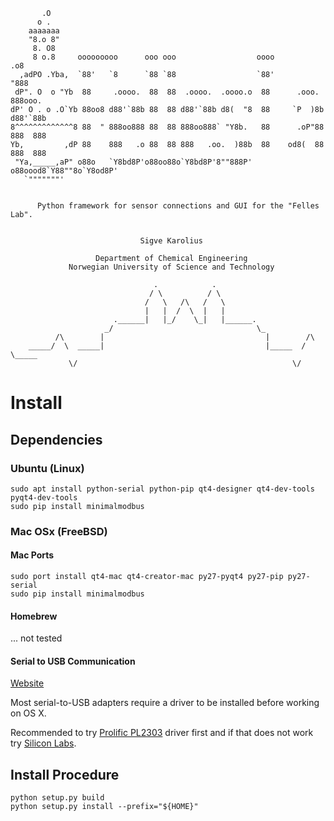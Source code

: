 ```
       .O
      o .
    aaaaaaa
    "8.o 8"
     8. O8
     8 o.8     ooooooooo      ooo ooo                  oooo             .o8
  ,adPO .Yba,  `88'   `8      `88 `88                  `88'            "888
 dP". O  o "Yb  88     .oooo.  88  88  .oooo.  .oooo.o  88      .ooo.  888ooo.
dP' O . o .O`Yb 88oo8 d88'`88b 88  88 d88'`88b d8(  "8  88     `P  )8b d88'`88b
8^^^^^^^^^^^^^8 88  " 888oo888 88  88 888oo888` "Y8b.   88      .oP"88 888  888
Yb,         ,dP 88    888   .o 88  88 888   .oo.  )88b  88    od8(  88 888  888
 "Ya,_____,aP" o88o   `Y8bd8P'o88oo88o`Y8bd8P'8""888P' o88oood8`Y88""8o`Y8od8P'
   `"""""""'


      Python framework for sensor connections and GUI for the "Felles Lab".


                             Sigve Karolius

                   Department of Chemical Engineering
             Norwegian University of Science and Technology

                                .            .
                               / \          / \
                              /   \   /\   /   \
                              |   |  /  \  |   |
                       .______|   |_/    \_|   |______.
                     _/                                \_
          /\        |                                    |        /\
    _____/  \  _____|                                    |_____  /  \_____
             \/                                                \/
```

# Install

## Dependencies

### Ubuntu (Linux)

```
sudo apt install python-serial python-pip qt4-designer qt4-dev-tools pyqt4-dev-tools
sudo pip install minimalmodbus
```

### Mac OSx (FreeBSD)

#### Mac Ports

```
sudo port install qt4-mac qt4-creator-mac py27-pyqt4 py27-pip py27-serial
sudo pip install minimalmodbus
```

#### Homebrew

... not tested

#### Serial to USB Communication ##

[Website]


[website]: https://pbxbook.com/other/mac-tty.html

Most serial-to-USB adapters  require a driver to be installed before working on OS X.

Recommended to try [Prolific PL2303](http://www.prolific.com.tw/US/ShowProduct.aspx?p_id=229&pcid=41) 
driver  first and if that does not work try [Silicon Labs](https://www.silabs.com/products/development-tools/software/usb-to-uart-bridge-vcp-drivers).


## Install Procedure

```
python setup.py build
python setup.py install --prefix="${HOME}"
```



